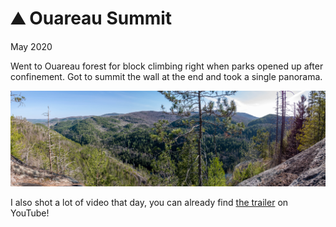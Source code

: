 # ⛰ Ouareau Summit
May 2020

Went to Ouareau forest for block climbing right when parks opened up after
confinement. Got to summit the wall at the end and took a single panorama.

[![P2680620-Pano](/photos/hd/P2680620-Pano.jpg)](/photos/P2680620-Pano.md)

I also shot a lot of video that day, you can already find [the trailer](https://youtu.be/P-VtJFn9_ls)
on YouTube!
